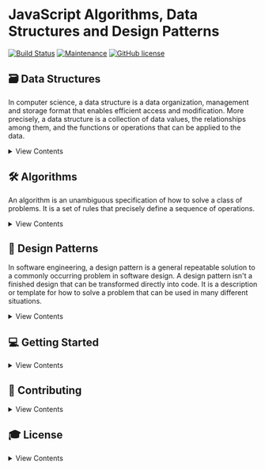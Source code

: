 # JavaScript Algorithms, Data Structures and Design Patterns

[![Build Status](https://travis-ci.com/ihuseynoff/js-algorithms-data-structures.svg?branch=master)](https://travis-ci.com/ihuseynoff/js-algorithms-data-structures)
[![Maintenance](https://img.shields.io/badge/Maintained%3F-yes-green.svg)](https://github.com/ihuseynoff/js-algorithms-data-structures/graphs/commit-activity)
[![GitHub license](https://img.shields.io/github/license/Naereen/StrapDown.js.svg)](LICENSE)


## 🗃 Data Structures

In computer science, a data structure is a data organization, management and storage format that enables efficient 
access and modification. More precisely, a data structure is a collection of data values, the relationships among them, 
and the functions or operations that can be applied to the data.

<details>
<summary>
    View Contents 
</summary>
<p>

#### Basic Data Structures                              

- `B` [Linked List](data-structures/linked-list): with/without tail pointer      
- `B` [Stack](data-structures/stack)                                            
- `B` [Queue](data-structures/queue)                                                  
- `B` Hash Table                                                          
- `B` Heap                                                                      
- `B` Priority Queue                                                          

 
</p>
</details>

## 🛠 Algorithms 

An algorithm is an unambiguous specification of how to solve a class of problems. It is a set of rules that precisely 
define a sequence of operations.
  
<details>
<summary>
    View Contents
</summary>
<p>

####  Sorting

 - Bubble Sort
 - Selection Sort
 - Insertion Sort
 - Heap Sort
 - Merge Sort
 - QuickSort 
 - Counting Sort 
 - Radix Sort 
  </p>
</details>
 
 
 
## 🎨 Design Patterns

In software engineering, a design pattern is a general repeatable solution to a commonly occurring problem in software
design. A design pattern isn't a finished design that can be transformed directly into code. It is a description or 
template for how to solve a problem that can be used in many different situations.
 
<details>
 <summary>
  View Contents
 </summary>
 <p>
 

### Creational design patterns

- Singleton
- Prototype
- Abstract Factory
 
### Structural design patterns

- Adapter
- Bridge
- Decorator
- Facade 
- Proxy

### Behavioral design patterns

- 
 </p>
</details>
 
## 💻 Getting Started

<details>
<summary>
View Contents
</summary>
<p>

### Prerequisites

To clone and run this application, you'll need Git and Node.js (which comes with npm) installed on your computer. 


### Installing
From your command line:

 ```text
# Clone this repository
$ git clone https://github.com/ihuseynoff/js-algorithms-data-structures.git
 
# Go into the repository
$ cd js-algorithms-data-structures

# Install dependencies
$ npm install

```

 
### Testing
```text
$ npm test
```
</p>
</details>
 
 
 
## 🤝 Contributing
<details>
 <summary>
    View Contents
 </summary>
 <p>
    Thanks for your interest in contributing! Read up on  guidelines for <a href="Contributing.md">Contributing</a>.
 </p>
</details>

## 🎓 License
<details>
 <summary>
    View Contents
 </summary>
 <p>
This project is licensed under the MIT License - see the <a href="LICENSE">LICENSE</a> file for details
 </p>
</details>
